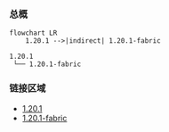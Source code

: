 ### 总概

```mermaid
flowchart LR
    1.20.1 -->|indirect| 1.20.1-fabric
```

```
1.20.1
 └── 1.20.1-fabric
```

### 链接区域

- [1.20.1](/projects/1.20/assets/vanity-crucible/doom)
- [1.20.1-fabric](/projects/1.20-fabric/assets/vanity-crucible/doom)